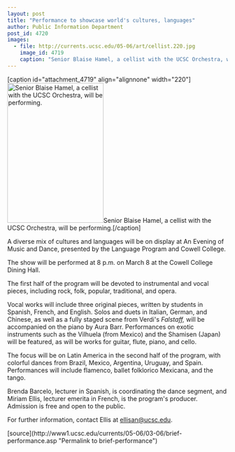 ```yaml
---
layout: post
title: "Performance to showcase world's cultures, languages"
author: Public Information Department
post_id: 4720
images:
  - file: http://currents.ucsc.edu/05-06/art/cellist.220.jpg
    image_id: 4719
    caption: "Senior Blaise Hamel, a cellist with the UCSC Orchestra, will be performing."
---
```


[caption id="attachment_4719" align="alignnone" width="220"]<a href="http://localhost/mysite/wp-content/uploads/2006/03/cellist.220.jpg"><img class="size-full wp-image-4719" src="http://localhost/mysite/wp-content/uploads/2006/03/cellist.220.jpg" alt="Senior Blaise Hamel, a cellist with the UCSC Orchestra, will be performing." width="220" height="319" /></a>Senior Blaise Hamel, a cellist with the UCSC Orchestra, will be performing.[/caption]
<a name="content" id="content"></a>
<p>
  A diverse mix of cultures and languages will be on display at An Evening of Music and Dance, presented by the Language Program and Cowell College.
</p>
<p>
  The show will be performed at 8 p.m. on March 8 at the Cowell College Dining Hall.
</p>
<p>
  The first half of the program will be devoted to instrumental and vocal pieces, including rock, folk, popular, traditional, and opera.
</p>
<p>
  Vocal works will include three original pieces, written by students in Spanish, French, and English. Solos and duets in Italian, German, and Chinese, as well as a fully staged scene from Verdi's <i>Falstaff,</i> will be accompanied on the piano by Aura Barr. Performances on exotic instruments such as the Vilhuela (from Mexico) and the Shamisen (Japan) will be featured, as will be works for guitar, flute, piano, and cello.
</p>
<p>
  The focus will be on Latin America in the second half of the program, with colorful dances from Brazil, Mexico, Argentina, Uruguay, and Spain. Performances will include flamenco, ballet folklorico Mexicana, and the tango.
</p>
<p>
  Brenda Barcelo, lecturer in Spanish, is coordinating the dance segment, and Miriam Ellis, lecturer emerita in French, is the program's producer. Admission is free and open to the public.
</p>
<p>
  For further information, contact Ellis at <a href="mailto:ellisan@ucsc.edu">ellisan@ucsc.edu</a>.
</p>
[source](http://www1.ucsc.edu/currents/05-06/03-06/brief-performance.asp "Permalink to brief-performance")
